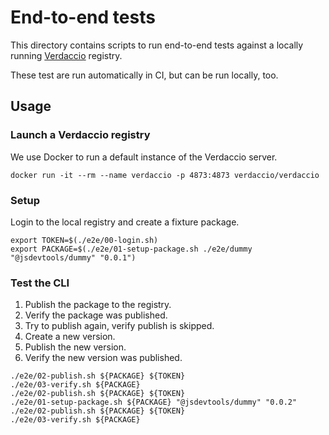# End-to-end tests

This directory contains scripts to run end-to-end tests against a locally running [Verdaccio][] registry.

These test are run automatically in CI, but can be run locally, too.

[Verdaccio]: https://verdaccio.org/

## Usage

### Launch a Verdaccio registry

We use Docker to run a default instance of the Verdaccio server.

```shell
docker run -it --rm --name verdaccio -p 4873:4873 verdaccio/verdaccio
```

### Setup

Login to the local registry and create a fixture package.

```shell
export TOKEN=$(./e2e/00-login.sh)
export PACKAGE=$(./e2e/01-setup-package.sh ./e2e/dummy "@jsdevtools/dummy" "0.0.1")
```

### Test the CLI

1. Publish the package to the registry.
2. Verify the package was published.
3. Try to publish again, verify publish is skipped.
4. Create a new version.
5. Publish the new version.
6. Verify the new version was published.

```shell
./e2e/02-publish.sh ${PACKAGE} ${TOKEN}
./e2e/03-verify.sh ${PACKAGE}
./e2e/02-publish.sh ${PACKAGE} ${TOKEN}
./e2e/01-setup-package.sh ${PACKAGE} "@jsdevtools/dummy" "0.0.2"
./e2e/02-publish.sh ${PACKAGE} ${TOKEN}
./e2e/03-verify.sh ${PACKAGE}
```
